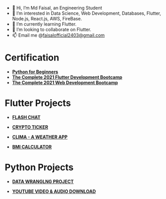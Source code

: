 - 👋 Hi, I’m Md Faisal, an Engineering Student
- 👀 I’m interested in Data Science, Web Development, Databases, Flutter, Node.js, React.js, AWS, FireBase.
- 🌱 I’m currently learning Flutter.
- 💞️ I’m looking to collaborate on Flutter.
- 📫 Email me @faisalofficial2403@gmail.com


# Certification

- **[ Python for Beginners](https://www.udemy.com/certificate/UC-5b8cfeff-549e-4450-915a-6f103658dabe/)**
- **[The Complete 2021 Flutter Development Bootcamp](https://www.udemy.com/certificate/UC-3d92040a-b99c-4a0d-b264-5242445995a8/)**
- **[ The Complete 2021 Web Development Bootcamp](https://www.udemy.com/certificate/UC-588614ca-8e62-4fe1-9d25-213b1f9f3d46/)**

<!---
CoderF2403/CoderF2403 is a ✨ special ✨ repository because its `README.md` (this file) appears on your GitHub profile.
You can click the Preview link to take a look at your changes.
--->

# Flutter Projects

- **[FLASH CHAT](https://github.com/CoderF2403/flash_chat)**

- **[CRYPTO TICKER](  https://github.com/CoderF2403/crypto_ticker)**

- **[CLIMA - A WEATHER APP](https://github.com/CoderF2403/clima)**

- **[BMI CALCULATOR](https://github.com/CoderF2403/bmicalculator)**


# Python Projects

- **[DATA WRANGLNG PROJECT](https://github.com/CoderF2403/Data-Wrangling-UNICEF)**

- **[YOUTUBE VIDEO & AUDIO DOWNLOAD](https://github.com/CoderF2403/Python-Youtube---Audio-Video-Downloader)**

  
  

 

  
  
